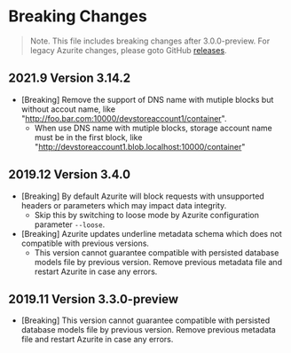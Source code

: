 # Breaking Changes

> Note. This file includes breaking changes after 3.0.0-preview. For legacy Azurite changes, please goto GitHub [releases](https://github.com/Azure/Azurite/releases).

## 2021.9 Version 3.14.2

- [Breaking] Remove the support of DNS name with mutiple blocks but without accout name, like "http://foo.bar.com:10000/devstoreaccount1/container".
  - When use DNS name with mutiple blocks, storage account name must be in the first block, like "http://devstoreaccount1.blob.localhost:10000/container"

## 2019.12 Version 3.4.0

- [Breaking] By default Azurite will block requests with unsupported headers or parameters which may impact data integrity.
  - Skip this by switching to loose mode by Azurite configuration parameter `--loose`.
- [Breaking] Azurite updates underline metadata schema which does not compatible with previous versions.
  - This version cannot guarantee compatible with persisted database models file by previous version. Remove previous metadata file and restart Azurite in case any errors.

## 2019.11 Version 3.3.0-preview

- [Breaking] This version cannot guarantee compatible with persisted database models file by previous version. Remove previous metadata file and restart Azurite in case any errors.
